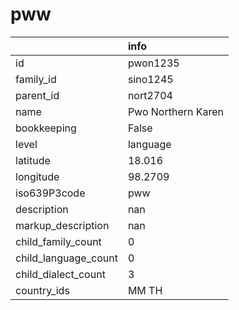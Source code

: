 # pww
|                      | info               |
|:---------------------|:-------------------|
| id                   | pwon1235           |
| family_id            | sino1245           |
| parent_id            | nort2704           |
| name                 | Pwo Northern Karen |
| bookkeeping          | False              |
| level                | language           |
| latitude             | 18.016             |
| longitude            | 98.2709            |
| iso639P3code         | pww                |
| description          | nan                |
| markup_description   | nan                |
| child_family_count   | 0                  |
| child_language_count | 0                  |
| child_dialect_count  | 3                  |
| country_ids          | MM TH              |